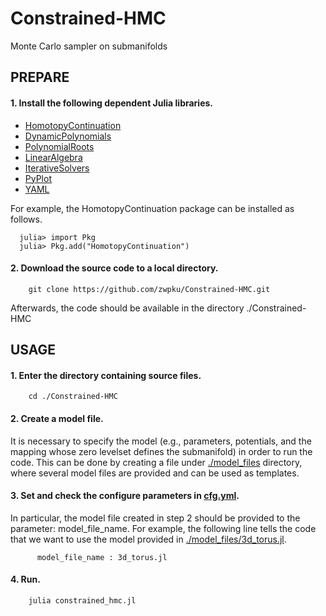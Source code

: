 # Constrained-HMC
Monte Carlo sampler on submanifolds

## PREPARE
#### 1. Install the following dependent Julia libraries. 

- [HomotopyContinuation](https://www.juliahomotopycontinuation.org/)
- [DynamicPolynomials](https://github.com/JuliaAlgebra/DynamicPolynomials.jl)
- [PolynomialRoots](https://github.com/giordano/PolynomialRoots.jl)
- [LinearAlgebra](https://docs.julialang.org/en/v1/stdlib/LinearAlgebra/index.html)
- [IterativeSolvers](https://github.com/JuliaMath/IterativeSolvers.jl)
- [PyPlot](https://github.com/JuliaPy/PyPlot.jl)
- [YAML](https://github.com/BioJulia/YAML.jl)

For example, the HomotopyContinuation package can be installed as follows.

```
  julia> import Pkg
  julia> Pkg.add("HomotopyContinuation")
```

#### 2. Download the source code to a local directory.

```
	git clone https://github.com/zwpku/Constrained-HMC.git
```

   Afterwards, the code should be available in the directory ./Constrained-HMC

## USAGE

#### 1. Enter the directory containing source files. 

```
  	cd ./Constrained-HMC
```

#### 2. Create a model file. 

It is necessary to specify the model (e.g., parameters, potentials, and the mapping whose zero levelset defines the submanifold) in order to run the code. This can be done by creating a file under [./model_files](./model_files) directory, where several model files are provided and can be used as templates.

#### 3. Set and check the configure parameters in [cfg.yml](./cfg.yml).

In particular, the model file created in step 2 should be provided to the parameter: model_file_name.  For example, the following line tells the code that we want to use the model provided in [./model_files/3d_torus.jl](./model_files/3d_torus.jl). 
      
```
      model_file_name : 3d_torus.jl
```

#### 4. Run.

```
    julia constrained_hmc.jl
```

